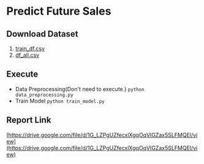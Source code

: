 # Predict Future Sales
## Download Dataset
1. [train_df.csv](https://drive.google.com/file/d/1U1lHe7F4sbHDVctNF8duEzRtPqBMRTD4/view?usp=sharing)
2. [df_all.csv](https://drive.google.com/file/d/1eyUMWaahbjv1hlaENlw7ab87UT_ET0ds/view?usp=sharing)

## Execute
* Data Preprocessing(Don't need to execute.) 
	`python data_preprocessing.py`
* Train Model
	`python train_model.py`

## Report Link
[https://drive.google.com/file/d/1G_LZPgUZfecxlXgqOqVIGZax5SLFMQEl/view](https://drive.google.com/file/d/1G_LZPgUZfecxlXgqOqVIGZax5SLFMQEl/view)